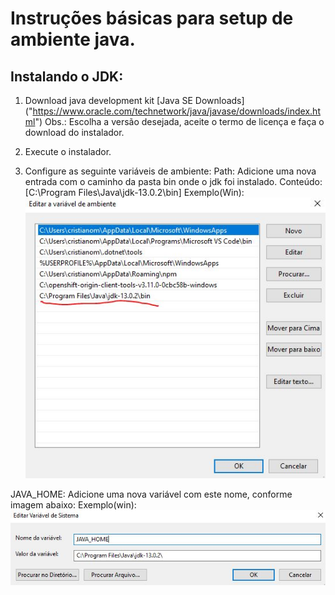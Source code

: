 # Instruções básicas para setup de ambiente java.

## Instalando o JDK:

1. Download java development kit
[Java SE Downloads] ("https://www.oracle.com/technetwork/java/javase/downloads/index.html")
Obs.: Escolha a versão desejada, aceite o termo de licença e faça o download do instalador.
2. Execute o instalador.

3. Configure as seguinte variáveis de ambiente:
Path: Adicione uma nova entrada com o caminho da pasta bin onde o jdk foi instalado.
Conteúdo: [C:\Program Files\Java\jdk-13.0.2\bin]
Exemplo(Win):
![path](/assets/images/path.JPG)

JAVA_HOME: Adicione uma nova variável com este nome, conforme imagem abaixo:
Exemplo(win):
![path](/assets/images/java_home.JPG)


